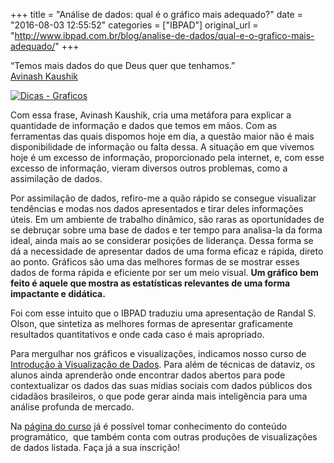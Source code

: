 +++
title = "Análise de dados: qual é o gráfico mais adequado?"
date = "2016-08-03 12:55:52"
categories = ["IBPAD"]
original_url = "http://www.ibpad.com.br/blog/analise-de-dados/qual-e-o-grafico-mais-adequado/"
+++

<p>
“Temos mais dados do que Deus quer que tenhamos.”<br>
<a href="http://www.kaushik.net/avinash/">Avinash Kaushik</a>
</p>
<p>
<a href="https://i2.wp.com/ibpad.com.br/wp-content/uploads/2016/08/Dicas-Graficos.png"><img class="size-large wp-image-1098 aligncenter" src="https://i1.wp.com/ibpad.com.br/wp-content/uploads/2016/08/Dicas-Graficos-1024x818.png?resize=648%2C518" alt="Dicas - Graficos"></a>
</p>
<p>
Com essa frase, Avinash Kaushik, cria uma metáfora para explicar a
quantidade de informação e dados que temos em mãos. Com as ferramentas
das quais dispomos hoje em dia, a questão maior não é mais
disponibilidade de informação ou falta dessa. A situação em que vivemos
hoje é um excesso de informação, proporcionado pela internet, e, com
esse excesso de informação, vieram diversos outros problemas, como a
assimilação de dados.
</p>
<p>
Por assimilação de dados, refiro-me a quão rápido se consegue visualizar
tendências e modas nos dados apresentados e tirar deles informações
úteis. Em um ambiente de trabalho dinâmico, são raras as oportunidades
de se debruçar sobre uma base de dados e ter tempo para analisa-la da
forma ideal, ainda mais ao se considerar posições de liderança. Dessa
forma se dá a necessidade de apresentar dados de uma forma eficaz e
rápida, direto ao ponto. Gráficos são uma das melhores formas de se
mostrar esses dados de forma rápida e eficiente por ser um meio visual.
<strong>Um gráfico bem feito é aquele que mostra as estatísticas
relevantes de uma forma impactante e didática.</strong>
</p>
<p>
Foi com esse intuito que o IBPAD traduziu uma apresentação de Randal S.
Olson, que sintetiza as melhores formas de apresentar graficamente
resultados quantitativos e onde cada caso é mais apropriado.
</p>
<p>
<a href="http://www.ibpad.com.br/cursos/introducao-visualizacao-de-dados-sp/"><img class="size-medium wp-image-3747 alignleft" src="https://i0.wp.com/www.ibpad.com.br/wp-content/uploads/2017/01/vis.jpg?resize=260%2C276%20260w,%20https://i0.wp.com/www.ibpad.com.br/wp-content/uploads/2017/01/vis.jpg?resize=768%2C815%20768w,%20https://i0.wp.com/www.ibpad.com.br/wp-content/uploads/2017/01/vis.jpg?resize=965%2C1024%20965w,%20https://i0.wp.com/www.ibpad.com.br/wp-content/uploads/2017/01/vis.jpg?resize=94%2C100%2094w,%20https://i0.wp.com/www.ibpad.com.br/wp-content/uploads/2017/01/vis.jpg?w=1112%201112w" alt="" srcset="https://i0.wp.com/www.ibpad.com.br/wp-content/uploads/2017/01/vis.jpg?resize=260%2C276 260w, https://i0.wp.com/www.ibpad.com.br/wp-content/uploads/2017/01/vis.jpg?resize=768%2C815 768w, https://i0.wp.com/www.ibpad.com.br/wp-content/uploads/2017/01/vis.jpg?resize=965%2C1024 965w, https://i0.wp.com/www.ibpad.com.br/wp-content/uploads/2017/01/vis.jpg?resize=94%2C100 94w, https://i0.wp.com/www.ibpad.com.br/wp-content/uploads/2017/01/vis.jpg?w=1112 1112w"></a>Para
mergulhar nos gráficos e visualizações, indicamos nosso curso de
<a href="http://www.ibpad.com.br/produto/introducao-visualizacao-de-dados-sp/">Introdução
à Visualização de Dados</a>. Para além de técnicas de dataviz, os alunos
ainda aprenderão onde encontrar dados abertos para pode contextualizar
os dados das suas mídias sociais com dados públicos dos cidadãos
brasileiros, o que pode gerar ainda mais inteligência para uma análise
profunda de mercado.
</p>
<p>
Na
<a href="http://www.ibpad.com.br/cursos/introducao-visualizacao-de-dados-sp/">página
do curso</a> já é possível tomar conhecimento do conteúdo programático,
 que também conta com outras produções de visualizações de dados
listada. Faça já a sua inscrição!
</p>

